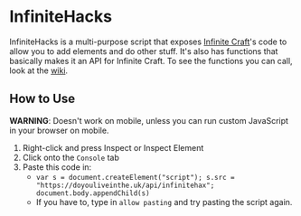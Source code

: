 # InfiniteHacks
InfiniteHacks is a multi-purpose script that exposes [Infinite Craft][ic]'s code to allow you to add elements and do other stuff. It's also has functions that basically makes it an API for Infinite Craft.
To see the functions you can call, look at the [wiki][w].
## How to Use
**WARNING**: Doesn't work on mobile, unless you can run custom JavaScript in your browser on mobile.
1. Right-click and press Inspect or Inspect Element
2. Click onto the `Console` tab
3. Paste this code in:
   - `var s = document.createElement("script"); s.src = "https://doyouliveinthe.uk/api/infinitehax"; document.body.appendChild(s)`
   - If you have to, type in `allow pasting` and try pasting the script again.

[ic]: https://neal.fun/infinite-craft
[w]: https://github.com/StupidRepo/InfiniteHacks/wiki
